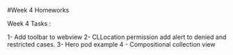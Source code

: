 #Week 4 Homeworks

Week 4 Tasks : 

1- Add toolbar to webview 
2- CLLocation permission add alert to denied and restricted cases. 
3- Hero pod example 
4 - Compositional collection view


